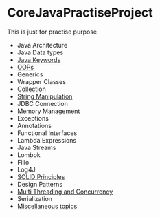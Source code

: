 # CoreJavaPractiseProject

This is just for practise purpose

* Java Architecture
* Java Data types
* [Java Keywords](src/com/keywords/KEYWORDS.MD)
* [OOPs](src/com/oops/OOPS.MD)
* Generics
* Wrapper Classes
* [Collection](src/com/collection/COLLECTION.MD)
* [String Manipulation](src/com/string/STRING_MANIPULATION.MD)
* JDBC Connection
* Memory Management
* Exceptions
* Annotations 
* Functional Interfaces 
* Lambda Expressions 
* Java Streams 
* Lombok 
* Fillo 
* Log4J 
* [SOLID Principles](src/com/solidprinciples/SOLID_PRINCIPLES.MD)
* Design Patterns 
* [Multi Threading and Concurrency](src/com/multithreading/MULTITHREADING.MD)
* Serialization 
* [Miscellaneous topics](src/com/miscellaneous/MISCELLANEOUS_TOPICS.MD)
